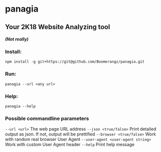 # panagia

## Your 2K18 Website Analyzing tool

#### *(Not really)*

### Install:
`npm install -g git+https://git@github.com/Boomerangz/panagia.git`

### Run:
`panagia --url <any url>`

### Help:
`panagia --help`


### Possible commandline parameters
`--url <url>` The web page URL address
`--json <true/false>` Print detailed output as json. If not, output will be prettified
`--browser <true/false>` Work with random real browser User Agent
`--user-agent <user-agent string>`   Work with custom User Agent header
`--help`  Print help message
